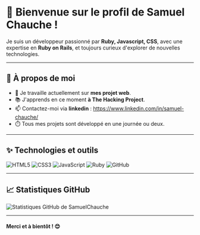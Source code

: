 # 👋 Bienvenue sur le profil de Samuel Chauche !

Je suis un développeur passionné par **Ruby, Javascript, CSS**, avec une expertise en **Ruby on Rails**, et toujours curieux d'explorer de nouvelles technologies.

---

## 🚀 À propos de moi
- 🌟 Je travaille actuellement sur **mes projet web**.
- 📚 J'apprends en ce moment **à The Hacking Project**.
- 📫 Contactez-moi via **linkedin** : https://www.linkedin.com/in/samuel-chauche/
- ⏱️ Tous mes projets sont développé en une journée ou deux. 

---

## ✨ Technologies et outils
![HTML5](https://img.shields.io/badge/-HTML5-orange?logo=html5&logoColor=white&style=flat)
![CSS3](https://img.shields.io/badge/-CSS3-blue?logo=css3)
![JavaScript](https://img.shields.io/badge/-JavaScript-yellow?logo=javascript&)
![Ruby](https://img.shields.io/badge/Ruby_on_Rails-CC0000?logo=ruby-on-rails&logoColor=white)
![GitHub](https://img.shields.io/badge/-GitHub-black?logo=github)

---

## 📈 Statistiques GitHub
![Statistiques GitHub de SamuelChauche](https://github-readme-stats.vercel.app/api?username=samuelchauche&show_icons=true&count_private=true&theme=radical)

---

#### Merci et à bientôt ! 😊

